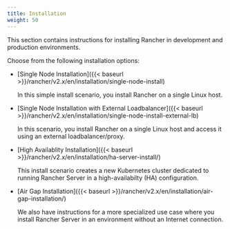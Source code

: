 ```yaml
---
title: Installation
weight: 50
---
```

This section contains instructions for installing Rancher in development and production environments.

Choose from the following installation options:

- [Single Node Installation]({{< baseurl >}}/rancher/v2.x/en/installation/single-node-install)

	In this simple install scenario, you install Rancher on a single Linux host.

- [Single Node Installation with External Loadbalancer]({{< baseurl >}}/rancher/v2.x/en/installation/single-node-install-external-lb)

	In this scenario, you install Rancher on a single Linux host and access it using an external loadbalancer/proxy.

-  [High Availablity Installation]({{< baseurl >}}/rancher/v2.x/en/installation/ha-server-install/)

 	This install scenario creates a new Kubernetes cluster dedicated to running Rancher Server in a high-availabilty (HA) configuration.

-  [Air Gap Installation]({{< baseurl >}}/rancher/v2.x/en/installation/air-gap-installation/)

 	We also have instructions for a more specialized use case where you install Rancher Server in an environment without an Internet connection.
